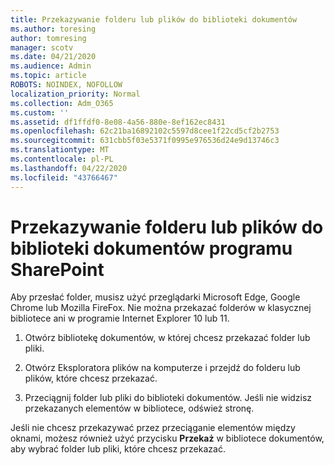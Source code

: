 ```yaml
---
title: Przekazywanie folderu lub plików do biblioteki dokumentów
ms.author: toresing
author: tomresing
manager: scotv
ms.date: 04/21/2020
ms.audience: Admin
ms.topic: article
ROBOTS: NOINDEX, NOFOLLOW
localization_priority: Normal
ms.collection: Adm_O365
ms.custom: ''
ms.assetid: df1ffdf0-8e08-4a56-880e-8ef162ec8431
ms.openlocfilehash: 62c21ba16892102c5597d8cee1f22cd5cf2b2753
ms.sourcegitcommit: 631cbb5f03e5371f0995e976536d24e9d13746c3
ms.translationtype: MT
ms.contentlocale: pl-PL
ms.lasthandoff: 04/22/2020
ms.locfileid: "43766467"
---
```

# <a name="upload-a-folder-or-files-to-a-sharepoint-document-library"></a>Przekazywanie folderu lub plików do biblioteki dokumentów programu SharePoint

Aby przesłać folder, musisz użyć przeglądarki Microsoft Edge, Google Chrome lub Mozilla FireFox. Nie można przekazać folderów w klasycznej bibliotece ani w programie Internet Explorer 10 lub 11.
  
1. Otwórz bibliotekę dokumentów, w której chcesz przekazać folder lub pliki.
    
2. Otwórz Eksploratora plików na komputerze i przejdź do folderu lub plików, które chcesz przekazać.
    
3. Przeciągnij folder lub pliki do biblioteki dokumentów. Jeśli nie widzisz przekazanych elementów w bibliotece, odśwież stronę. 
    
Jeśli nie chcesz przekazywać przez przeciąganie elementów między oknami, możesz również użyć przycisku **Przekaż** w bibliotece dokumentów, aby wybrać folder lub pliki, które chcesz przekazać. 
  


